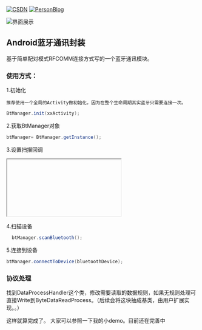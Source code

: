 [![CSDN](https://img.shields.io/badge/CSDN-@xiaolongonly-blue.svg?style=flat)](http://blog.csdn.net/guoxiaolongonly)
[![PersonBlog](https://img.shields.io/badge/PersonBlog-@xiaolongonly-blue.svg?style=flat)](http://xiaolongonly.cn/)

![界面展示](https://github.com/guoxiaolongonly/AndroidBluetooth/blob/master/screen/666.gif)
## Android蓝牙通讯封装

基于简单配对模式RFCOMM连接方式写的一个蓝牙通讯模块。

### 使用方式：

1.初始化

	推荐使用一个全局的Activity做初始化，因为在整个生命周期其实蓝牙只需要连接一次。
	
```java
BtManager.init(xxActivity);
```
2.获取BtManager对象 
``` java
btManager= BtManager.getInstance();
```
3.设置扫描回调

<iframe src="https://carbon.now.sh/embed/?bg=rgba(52,77,98,1)&t=base16-dark&wt=none&l=text/x-java&ds=true&dsyoff=20px&dsblur=68px&wc=true&wa=true&pv=48px&ph=32px&ln=false&fm=Hack&fs=14px&lh=133%&si=false&code=btManager.setIScanCallback(new IScanCallback() {
            @Override
            public void discoverDevice(BluetoothDevice bluetoothDevice, short rssi) 			{
                mSurroundBluetoothAdapter.addItem(bluetoothDevice);
            }

            @Override
            public void scanTimeout() {
                Toast.makeText(BlueToothActivity.this, "扫描超时！", Toast.LENGTH_LONG).show();
            }

            @Override
            public void scanFinish(List<BluetoothDevice> bluetoothList) {

            }
        })&es=2x&wm=false&ts=false"style="transform:scale(0.7); width:1024px; height:473px; border:0; overflow:hidden;"sandbox="allow-scripts allow-same-origin"></iframe>

4.设置连接状态回调

<iframe src="https://carbon.now.sh/embed/?bg=rgba(52,77,98,1)&t=base16-dark&wt=none&l=text/x-java&ds=true&dsyoff=20px&dsblur=68px&wc=true&wa=true&pv=48px&ph=32px&ln=false&fm=Hack&fs=14px&lh=133%&si=false&code=btManager.setConnectStateCallback(new IConnectStateCallBack() {
            @Override
            public void connecting() {

            }

            @Override
            public void connected() {

            }

            @Override
            public void disConnect() {
                currentConnectDevice = null;
            }

            @Override
            public void waitForConnect() {

            }

            @Override
            public void connectedToDeviceName(BluetoothDevice device) {
                currentConnectDevice = device;
                launchActivity(device);
            }
        });&es=2x&wm=false&ts=false"
  style="transform:scale(0.7); width:1024px; height:473px; border:0; overflow:hidden;"sandbox="allow-scripts allow-same-origin">
</iframe>


4.扫描设备
```java
  btManager.scanBluetooth();
```

5.连接到设备

```java
btManager.connectToDevice(bluetoothDevice);
```
### 协议处理

找到DataProcessHandler这个类，修改需要读取的数据规则，如果无规则处理可直接Write到ByteDataReadProcess。（后续会将这块抽成基类，由用户扩展实现。。）

这样就算完成了。
大家可以参照一下我的小demo。目前还在完善中

